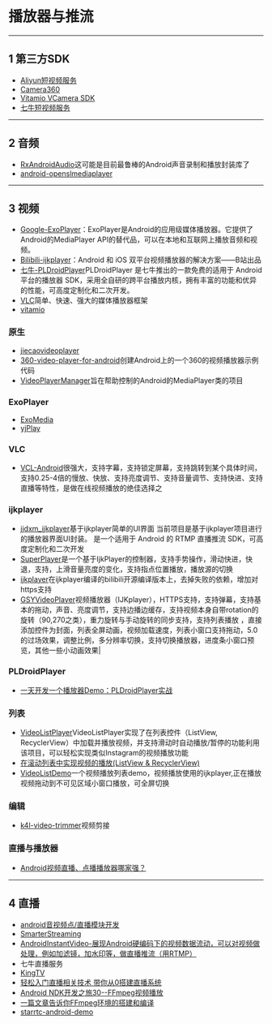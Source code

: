 # 播放器与推流

---
## 1 第三方SDK

- [Aliyun短视频服务](https://promotion.aliyun.com/ntms/act/shortvideo.html?spm=5176.8810273.766245.1.awEf6j)
- [Camera360](https://sdk.camera360.com/#page1)
- [Vitamio VCamera SDK](https://www.vitamio.org/)
- [七牛短视频服务](https://www.qiniu.com/)

---
## 2 音频

- [RxAndroidAudio](https://github.com/Piasy/RxAndroidAudio)这可能是目前最鲁棒的Android声音录制和播放封装库了
- [android-openslmediaplayer](https://github.com/h6ah4i/android-openslmediaplayer)

---
## 3 视频

- [Google-ExoPlayer](https://github.com/google/ExoPlayer)：ExoPlayer是Android的应用级媒体播放器。它提供了Android的MediaPlayer API的替代品，可以在本地和互联网上播放音频和视频。
- [Bilibili-ijkplayer](https://github.com/Bilibili/ijkplayer)：Android 和 iOS 双平台视频播放器的解决方案——B站出品
- [七牛-PLDroidPlayer](https://github.com/pili-engineering/PLDroidPlayer)PLDroidPlayer 是七牛推出的一款免费的适用于 Android 平台的播放器 SDK，采用全自研的跨平台播放内核，拥有丰富的功能和优异的性能，可高度定制化和二次开发。
- [VLC](http://www.videolan.org/vlc)简单、快速、强大的媒体播放器框架
- [vitamio](https://www.vitamio.org/)

### 原生

- [jiecaovideoplayer](https://github.com/lipangit/JiaoZiVideoPlayer)
- [360-video-player-for-android](https://github.com/fbsamples/360-video-player-for-android)创建Android上的一个360的视频播放器示例代码
- [VideoPlayerManager](https://github.com/danylovolokh/VideoPlayerManager)旨在帮助控制的Android的MediaPlayer类的项目

### ExoPlayer

- [ExoMedia](https://github.com/brianwernick/ExoMedia)
- [yjPlay](https://github.com/yangchaojiang/yjPlay)

### VLC

- [VCL-Android](https://github.com/hanhailong/VCL-Android)很强大，支持字幕，支持锁定屏幕，支持跳转到某个具体时间，支持0.25-4倍的慢放、快放、支持亮度调节、支持音量调节、支持快进、支持直播等特性，是做在线视频播放的绝佳选择之

### ijkplayer

- [jjdxm_ijkplayer](https://github.com/jjdxmashl/jjdxm_ijkplayer/)基于ijkplayer简单的UI界面 当前项目是基于ijkplayer项目进行的播放器界面UI封装。 是一个适用于 Android 的 RTMP 直播推流 SDK，可高度定制化和二次开发
- [SuperPlayer](https://github.com/supercwn/SuperPlayer)是一个基于IjkPlayer的控制器，支持手势操作，滑动快进，快退，支持，上滑音量亮度的变化，支持指点位置播放，播放源的切换
- [ijkplayer](https://github.com/l123456789jy/ijkplayer)在ijkplayer编译的bilibili开源编译版本上，去掉失败的依赖，增加对https支持
- [GSYVideoPlayer](https://github.com/CarGuo/GSYVideoPlayer)视频播放器（IJKplayer），HTTPS支持，支持弹幕，支持基本的拖动，声音、亮度调节，支持边播边缓存，支持视频本身自带rotation的旋转（90,270之类），重力旋转与手动旋转的同步支持，支持列表播放 ，直接添加控件为封面，列表全屏动画，视频加载速度，列表小窗口支持拖动，5.0的过场效果，调整比例，多分辨率切换，支持切换播放器，进度条小窗口预览，其他一些小动画效果|

### PLDroidPlayer

- [一天开发一个播放器Demo：PLDroidPlayer实战](https://juejin.im/post/5a2e339351882510b275548c)

### 列表

- [VideoListPlayer](https://github.com/waynell/VideoListPlayer)VideoListPlayer实现了在列表控件（ListView, RecyclerView）中加载并播放视频，并支持滑动时自动播放/暂停的功能利用该项目，可以轻松实现类似Instagram的视频播放功能
- [在滚动列表中实现视频的播放(ListView & RecyclerView)](http://www.jcodecraeer.com/a/anzhuokaifa/androidkaifa/2016/0130/3927.html)
- [VideoListDemo](https://github.com/w1123440793/VideoListDemo)一个视频播放列表demo，视频播放使用的ijkplayer,正在播放视频拖动到不可见区域小窗口播放，可全屏切换

### 编辑

- [k4l-video-trimmer](https://github.com/knowledge4life/k4l-video-trimmer)视频剪接

### 直播与播放器

- [Android视频直播、点播播放器哪家强？](https://juejin.im/post/5a1d8f10f265da431523a849)

---
## 4 直播

- [android音视频点/直播模块开发](http://www.jianshu.com/p/8436c7353296?hmsr=toutiao.io&utm_medium=toutiao.io&utm_source=toutiao.io)
- [SmarterStreaming](https://github.com/daniulive/SmarterStreaming)
- [AndroidInstantVideo-展现Android硬编码下的视频数据流动，可以对视频做处理，例如加滤镜，加水印等，做直播推流（用RTMP）](https://github.com/ChillingVan/AndroidInstantVideo)
- 七牛直播服务
- [KingTV](https://github.com/jenly1314/KingTV)
- [轻松入门直播相关技术 带你从0搭建直播系统](https://mp.weixin.qq.com/s?__biz=MzAxMTI4MTkwNQ==&mid=2650824038&idx=1&sn=8fbc707c644c92d23c31ab5b314bc280&chksm=80b789f8b7c000ee0fa8d5d81b5f44e3ab874358d653e30726ab735182c443ae35a7921ded27&mpshare=1&scene=1&srcid=0913rC2kG8YWSRuRvpEoX75B#rd)
- [Android NDK开发之旅30--FFmpeg视频播放](http://www.jianshu.com/p/6b943ff8fec8)
- [一篇文章告诉你FFmpeg环境的搭建和编译](https://mp.weixin.qq.com/s?__biz=MzI3OTU0MzI4MQ==&mid=2247485051&idx=1&sn=b9a7a53831c8041a18e17f9723e6229a&chksm=eb476ae5dc30e3f3e6cb5fdbd80f40608368d1c6ccecc29afc9c490a59a0948f0ec118b7f447&mpshare=1&scene=1&srcid=1207D1134Ihq8Ftlr6fPF54u#rd)
- [starrtc-android-demo](https://github.com/starrtc/starrtc-android-demo)
